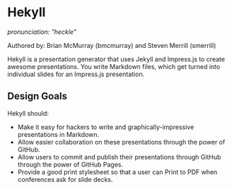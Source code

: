 # Hekyll
_pronunciation: "heckle"_

Authored by: Brian McMurray (bmcmurray) and Steven Merrill (smerrill)

Hekyll is a presentation generator that uses Jekyll and Impress.js to create awesome presentations. You write Markdown files, which get turned into individual slides for an Impress.js presentation.

## Design Goals

Hekyll should:

- Make it easy for hackers to write and graphically-impressive presentations in Markdown.
- Allow easier collaboration on these presentations through the power of GitHub.
- Allow users to commit and publish their presentations through GitHub through the power of GitHub Pages.
- Provide a good print stylesheet so that a user can Print to PDF when conferences ask for slide decks.

